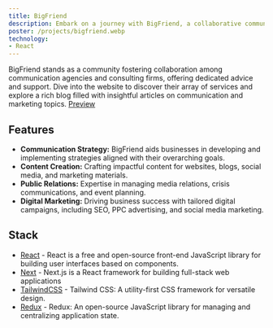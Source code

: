 ```yaml
---
title: BigFriend
description: Embark on a journey with BigFriend, a collaborative community of communication agencies and consulting firms committed to providing invaluable advice and support to businesses and individuals alike. Constructed with React, Next.js, Tailwind CSS, and Redux, the BigFriend website serves as an insightful hub, showcasing a spectrum of services. Explore their informative blog, delving into articles covering diverse topics in communication and marketing.
poster: /projects/bigfriend.webp
technology:
- React
---
```

BigFriend stands as a community fostering collaboration among communication agencies and consulting firms, offering dedicated advice and support. Dive into the website to discover their array of services and explore a rich blog filled with insightful articles on communication and marketing topics.
[Preview](https://bigfriend.fr/)

## Features
- **Communication Strategy:** BigFriend aids businesses in developing and implementing strategies aligned with their overarching goals.
- **Content Creation:** Crafting impactful content for websites, blogs, social media, and marketing materials.
- **Public Relations:** Expertise in managing media relations, crisis communications, and event planning.
- **Digital Marketing:** Driving business success with tailored digital campaigns, including SEO, PPC advertising, and social media marketing.

## Stack
- [React](https://react.dev) - React is a free and open-source front-end JavaScript library for building user interfaces based on components.
- [Next](https://nextjs.org) - Next.js is a React framework for building full-stack web applications
- [TailwindCSS](https://tailwindcss.com) - Tailwind CSS: A utility-first CSS framework for versatile design.
- [Redux](https://redux.js.org) - Redux: An open-source JavaScript library for managing and centralizing application state.
